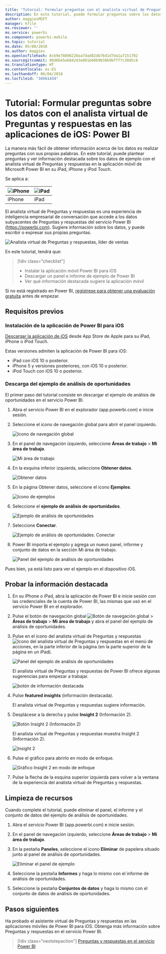 ```yaml
---
title: 'Tutorial: Formular preguntas con el analista virtual de Preguntas y respuestas en las aplicaciones de iOS: Power BI'
description: En este tutorial, puede formular preguntas sobre los datos de ejemplo con sus propias palabras con el analista virtual de Preguntas y respuestas de la aplicación móvil de Power BI del dispositivo iOS.
author: maggiesMSFT
manager: kfile
ms.reviewer: ''
ms.service: powerbi
ms.component: powerbi-mobile
ms.topic: tutorial
ms.date: 05/08/2018
ms.author: maggies
ms.openlocfilehash: 8cb9e78898228aa7dad82db76d1d7da1a7151702
ms.sourcegitcommit: 80d6b45eb84243e801b60b9038b9bff77c30d5c8
ms.translationtype: HT
ms.contentlocale: es-ES
ms.lasthandoff: 06/04/2018
ms.locfileid: "34561434"
---
```

# <a name="tutorial-ask-questions-about-your-data-with-the-qa-virtual-analyst-in-ios-apps---power-bi"></a>Tutorial: Formular preguntas sobre los datos con el analista virtual de Preguntas y respuestas en las aplicaciones de iOS: Power BI

La manera más fácil de obtener información acerca de los datos es realizar preguntas con sus propias palabras. En este tutorial, puede plantear preguntas y ver información destacada sobre los datos de ejemplo con el analista virtual de Preguntas y respuestas en la aplicación móvil de Microsoft Power BI en su iPad, iPhone y iPod Touch. 

Se aplica a:

| ![iPhone](media/tutorial-mobile-apps-ios-qna/iphone-logo-50-px.png) | ![iPad](media/tutorial-mobile-apps-ios-qna/ipad-logo-50-px.png) |
|:--- |:--- |
| iPhone |iPad |

El analista virtual de Preguntas y respuestas es una experiencia de inteligencia empresarial de conversación que accede a los datos subyacentes de Preguntas y respuestas del servicio Power BI [(https://powerbi.com)](https://powerbi.com). Sugiere información sobre los datos, y puede escribir o expresar sus propias preguntas.

![Analista virtual de Preguntas y respuestas, líder de ventas](media/tutorial-mobile-apps-ios-qna/power-bi-ios-q-n-a-top-sale-intro.png)

En este tutorial, tendrá que:

> [!div class="checklist"]
> * Instalar la aplicación móvil Power BI para iOS
> * Descargar un panel e informe de ejemplo de Power BI
> * Ver qué información destacada sugiere la aplicación móvil

Si no está registrado en Power BI, [regístrese para obtener una evaluación gratuita](https://app.powerbi.com/signupredirect?pbi_source=web) antes de empezar.

## <a name="prerequisites"></a>Requisitos previos

### <a name="install-the-power-bi-for-ios-app"></a>Instalación de la aplicación de Power BI para iOS
[Descargar la aplicación de iOS](http://go.microsoft.com/fwlink/?LinkId=522062 "Descargue la aplicación de iPhone") desde App Store de Apple para su iPad, iPhone o iPod Touch.

Estas versiones admiten la aplicación de Power BI para iOS:
- iPad con iOS 10 o posterior.
- iPhone 5 y versiones posteriores, con iOS 10 o posterior. 
- iPod Touch con iOS 10 o posterior.

### <a name="download-the-opportunity-analysis-sample"></a>Descarga del ejemplo de análisis de oportunidades
El primer paso del tutorial consiste en descargar el ejemplo de análisis de oportunidades en el servicio Power BI.

1. Abra el servicio Power BI en el explorador (app.powerbi.com) e inicie sesión.

1. Seleccione el icono de navegación global para abrir el panel izquierdo.

    ![Icono de navegación global](media/tutorial-mobile-apps-ios-qna/power-bi-android-quickstart-global-nav-icon.png)

2. En el panel de navegación izquierdo, seleccione **Áreas de trabajo** > **Mi área de trabajo**.

    ![Mi área de trabajo](media/tutorial-mobile-apps-ios-qna/power-bi-android-quickstart-my-workspace.png)

3. En la esquina inferior izquierda, seleccione **Obtener datos**.
   
    ![Obtener datos](media/tutorial-mobile-apps-ios-qna/power-bi-get-data.png)

3. En la página Obtener datos, seleccione el icono **Ejemplos**.
   
   ![Icono de ejemplos](media/tutorial-mobile-apps-ios-qna/power-bi-samples-icon.png)

4. Seleccione el **ejemplo de análisis de oportunidades**.
 
    ![Ejemplo de análisis de oportunidades](media/tutorial-mobile-apps-ios-qna/power-bi-oa.png)
 
8. Seleccione **Conectar**.  
  
   ![Ejemplo de análisis de oportunidades: Conectar](media/tutorial-mobile-apps-ios-qna/opportunity-connect.png)
   
5. Power BI importa el ejemplo y agrega un nuevo panel, informe y conjunto de datos en la sección Mi área de trabajo.
   
   ![Panel del ejemplo de análisis de oportunidades](media/tutorial-mobile-apps-ios-qna/power-bi-service-opportunity-sample.png)

Pues bien, ya está listo para ver el ejemplo en el dispositivo iOS.

## <a name="try-featured-insights"></a>Probar la información destacada
1. En su iPhone o iPad, abra la aplicación de Power BI e inicie sesión con las credenciales de la cuenta de Power BI, las mismas que usó en el servicio Power BI en el explorador.

1.  Pulse el botón de navegación global ![Botón de navegación global](media/mobile-ipad-app-get-started/power-bi-iphone-global-nav-button.png) > **Áreas de trabajo** > **Mi área de trabajo** y abra el panel del ejemplo de análisis de oportunidades.

2. Pulse en el icono del analista virtual de Preguntas y respuestas ![Icono del analista virtual de Preguntas y respuestas](media/tutorial-mobile-apps-ios-qna/power-bi-ios-q-n-a-icon.png) en el menú de acciones, en la parte inferior de la página (en la parte superior de la página en un iPad).

     ![Panel del ejemplo de análisis de oportunidades](media/tutorial-mobile-apps-ios-qna/power-bi-ios-qna-opportunity-analysis.png)

     El analista virtual de Preguntas y respuestas de Power BI ofrece algunas sugerencias para empezar a trabajar.

     ![botón de información destacada](media/tutorial-mobile-apps-ios-qna/power-bi-ios-qna-suggest-insights.png)
3. Pulse **featured insights** (información destacada).

     El analista virtual de Preguntas y respuestas sugiere información.
4. Desplácese a la derecha y pulse **Insight 2** (Información 2).

    ![Botón Insight 2 (Información 2)](media/tutorial-mobile-apps-ios-qna/power-bi-ios-qna-suggest-insight-2.png)

     El analista virtual de Preguntas y respuestas muestra Insight 2 (Información 2).

    ![Insight 2](media/tutorial-mobile-apps-ios-qna/power-bi-ios-qna-show-insight-2.png)
5. Pulse el gráfico para abrirlo en modo de enfoque.

    ![Gráfico Insight 2 en modo de enfoque](media/tutorial-mobile-apps-ios-qna/power-bi-ios-qna-open-insight-2.png)
6. Pulse la flecha de la esquina superior izquierda para volver a la ventana de la experiencia del analista virtual de Preguntas y respuestas.

## <a name="clean-up-resources"></a>Limpieza de recursos

Cuando complete el tutorial, puede eliminar el panel, el informe y el conjunto de datos del ejemplo de análisis de oportunidades.

1. Abra el servicio Power BI (app.powerbi.com) e inicie sesión.

2. En el panel de navegación izquierdo, seleccione **Áreas de trabajo** > **Mi área de trabajo**.

3. En la pestaña **Paneles**, seleccione el icono **Eliminar** de papelera situado junto al panel de análisis de oportunidades.

    ![Eliminar el panel de ejemplo](media/tutorial-mobile-apps-ios-qna/power-bi-service-delete-opportunity-sample.png)

4. Seleccione la pestaña **Informes** y haga lo mismo con el informe de análisis de oportunidades.

5. Seleccione la pestaña **Conjuntos de datos** y haga lo mismo con el conjunto de datos de análisis de oportunidades.


## <a name="next-steps"></a>Pasos siguientes

Ha probado el asistente virtual de Preguntas y respuestas en las aplicaciones móviles de Power BI para iOS. Obtenga más información sobre Preguntas y respuestas en el servicio Power BI.
> [!div class="nextstepaction"]
> [Preguntas y respuestas en el servicio Power BI](power-bi-q-and-a.md)

